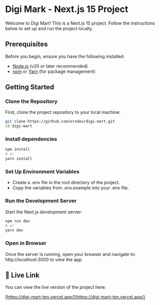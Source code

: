 # Digi Mark - Next.js 15 Project

Welcome to Digi Mart! This is a Next.js 15 project. Follow the instructions below to set up and run the project locally.

## Prerequisites

Before you begin, ensure you have the following installed:
- [Node.js](https://nodejs.org/) (v20 or later recommended)
- [npm](https://www.npmjs.com/) or [Yarn](https://yarnpkg.com/) (for package management)

## Getting Started

###  Clone the Repository

First, clone the project repository to your local machine:

```bash
git clone https://github.com/orsdev/digi-mart.git
cd digi-mart
```

### Install dependencies
```bash
npm install
# or
yarn install
```

###  Set Up Environment Variables

- Create a .env file in the root directory of the project.
- Copy the variables from .env.example into your .env file.

### Run the Development Server

Start the Next.js development server:
```bash
npm run dev
# or
yarn dev
```

### Open in Browser

Once the server is running, open your browser and navigate to:
http://localhost:3000 to view the app.

## 🔗 Live Link

You can view the live version of the project here:

[https://digi-mart-ten.vercel.app/](https://digi-mart-ten.vercel.app/)